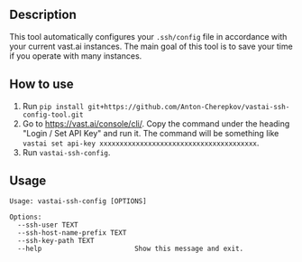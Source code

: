 ## Description
This tool automatically configures your `.ssh/config` file in accordance with your current vast.ai instances. The main goal of this tool is to save your time if you operate with many instances.

## How to use
1. Run `pip install git+https://github.com/Anton-Cherepkov/vastai-ssh-config-tool.git`
2. Go to https://vast.ai/console/cli/. Copy the command under the heading "Login / Set API Key" and run it. The command will be something like `vastai set api-key xxxxxxxxxxxxxxxxxxxxxxxxxxxxxxxxxxxxxxx`.
3. Run `vastai-ssh-config`.

## Usage
```
Usage: vastai-ssh-config [OPTIONS]

Options:
  --ssh-user TEXT
  --ssh-host-name-prefix TEXT
  --ssh-key-path TEXT
  --help                       Show this message and exit.
```
